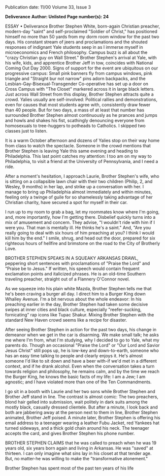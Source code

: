 Publication date: 11/00
Volume 33, Issue 3

**Deliverance**
**Author:  Unlisted**
**Page number(s): 24**

ESSAY 
• 
Deliverance 
Brother Stephen White, born-again Christian preacher, modern-day "saint" and self-proclaimed "Soldier of Christ," has positioned himself no more than 50 yards from my dorm room window for the past two days. His constant stream of jeers and proclamations and the shouted responses of indignant Yale students seep in as I immerse myself in microeconomics and French philosophy. 
Campus buzz is all about the "crazy Christian guy on Wall Street." Brother Stephen's arrival at Yale, with his wife, kids, and apprentice Brother Jeff in tow, coincides with National Coming Out Day 2000. Signs of support for the event are ubiquitous on our progressive campus: Small pink banners fly from campus windows, pink triangle and "Straight bur not narrow" pins adorn backpacks, and the Lesbian-Gay-Bisexual-Transgender Co-operative has set up a door on Cross Campus with "The Closet" markered across it in large black letters. Just across Wall Street from this display, Brother Stephen attracts quite a crowd. Yalies usually are self-involved: Political rallies and demonstrations, even for causes that most students agree with, consistently draw fewer than 40 people. But for two days, a mass of at least that number has surrounded Brother Stephen almost continuously as he prances and jumps and howls and shakes his fist, scathingly denouncing everyone from homosexuals to tree-huggers to potheads to Catholics. I skipped two classes just to listen. 

It is a warm October afternoon and dozens of Yalies stop on their way home from class to watch the spectacle. Someone in the crowd mentions that Brother Stephen is leaving Yale this same evening and heading to Philadelphia. This last point catches my attention: I too am on my way to Philadelphia, to visit a friend at the University of Pennsylvania, and I need a ride. 

After a moment's hesitation, I approach Laurie, Brother Stephen's wife, who is sitting on a collapsible lawn chair with their two children (Philip, 2, and Wesley, 9 months) in her lap, and strike up a conversation with her. I manage to bring up Philadelphia almost immediately and within minutes, feeling only a twinge of guile for so shamelessly taking advantage of her Christian charity, have secured a spot for myself in their car. 

I run up to my room to grab a bag, let my roommates know where I'm going, and, more importantly, how I'm getting there. Disbelief quickly turns into a mix of amusement and concern. They advise, "I wouldn't ride with him if I were you. That man is mentally ill. He thinks he's a saint." And, "Are you really going to deal with six hours of him preaching at you? I think I would kill him by the end." I smile, shrug, and head out the door, prepared for six righteous hours of hellfire and brimstone on the road to the City of Brotherly Love. 

BROTHER STEPHEN SPEAKS IN A SQUEAKY ARKANSAS DRAWL, peppering short sentences with proclamations of "Praise the Lord" and "Praise be to Jesus." If written, his speech would contain frequent exclamation points and italicized phrases. He is an old-time Southern traveling preacher, straight out of a Flannery O'Connor novel. 

As we squeeze into his plain white Mazda, Brother Stephen tells me that he's been craving a burger all day. I direct him to a Burger King down Whalley Avenue. I'm a bit nervous about the whole endeavor: In his preaching earlier in the day, Brother Stephen had taken some decisive swipes at inner cities and black culture, especially "reefer-sucking, fornicating" rap icons like Tupac Shakur. Mixing Brother Stephen with the standard New Haven crowd seems like a recipe for disaster. 

After seeing Brother Stephen in action for the past two days, his change in demeanor when we get in the car is disarming. We make small talk; he asks me where I'm from, what I'm studying, why I decided to go to Yale, what my parents do. Though an occasional "Praise the Lord" or "Our Lord and Savior Jesus Christ" still pops up, he is low-key and down-to-earth, someone who has an easy time talking to people and clearly enjoys it. He's almost someone I'd like to sit down and have a beer with-if we'd met in a different context, and if he drank alcohol. Even when the conversation takes a turn towards religion and philosophy, he remains calm, and by the time we reach the Burger King, he knows the basic facts of my life: I am a Jew; I am agnostic; and I have violated more than one of the Ten Commandments. 

I go sit in a booth with Laurie and her two sons while Brother Stephen and Brother Jeff stand in line. The contrast is almost comic: The two preachers, blond hair gelled into submission, wait politely in dark suits among the mostly black, casually dressed clientele. But after a minute, I look back and both are jabbering away at the person next to them in line, Brother Stephen animated, Brother Jeff poised. A minute later, Brother Stephen is offering his email address to a teenager wearing a leather Fubu Jacket, red Yankees hat turned sideways, and a thick gold chain around his neck. The teenager accepts the card, and gives Brother Stephen his phone number. 

BROTHER STEPHEN CLAIMS that he was called to preach when he was 19 years old, six years born again and living in Arkansas. He was "saved" at thirteen. I can only imagine what sins lay in his closet at that tender age. But, no matter-he was willing to make the "transformative atonement." 

Brother Stephen has spent most of the past ten years of his life